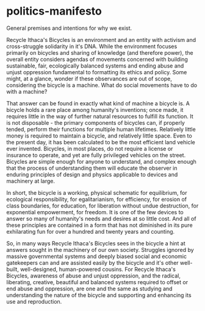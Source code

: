 # politics-manifesto
General premises and intentions for why we exist.

Recycle Ithaca's Bicycles is an environment and an entity with activism and
cross-struggle solidarity in it's DNA. While the environment focuses
primarily on bicycles and sharing of knowledge (and therefore power), the
overall entity considers agendas of movements concerned with building
sustainable, fair, ecologically balanced systems and ending abuse and
unjust oppression fundamental to formatting its ethics and policy. Some
might, at a glance, wonder if these observances are out of scope,
considering the bicycle is a machine. What do social movements have to do
with a machine?

That answer can be found in exactly what kind of machine a bicycle is.
A bicycle holds a rare place among humanity's inventions; once made,
it requires little in the way of further natural resources to fulfill
its function. It is not disposable - the primary components of bicycles
can, if properly tended, perform their functions for multiple human
lifetimes. Relatively little money is required to maintain a bicycle, and
relatively little space. Even to the present day, it has been calculated
to be the most efficient land vehicle ever invented. Bicycles, in most
places, do not require a license or insurance to operate, and yet are
fully privileged vehicles on the street. Bicycles are simple enough for
anyone to understand, and complex enough that the process of understanding
them will educate the observer in enduring principles of design and physics
applicable to devices and machinery at large.

In short, the bicycle is a working, physical schematic for equilibrium, for
ecological responsibility, for egalitarianism, for efficiency, for erosion
of class boundaries, for education, for liberation without undue destruction,
for exponential empowerment, for freedom. It is one of the few devices to
answer so many of humanity's needs and desires at so little cost. And all of
these principles are contained in a form that has not diminished in its pure
exhilarating fun for over a hundred and twenty years and counting.

So, in many ways Recycle Ithaca's Bicycles sees in the bicycle a hint at
answers sought in the machinery of our own society. Struggles ignored by
massive governmental systems and deeply biased social and economic gatekeepers
can and are assisted easily by the bicycle and it's other well-built,
well-designed, human-powered cousins. For Recycle Ithaca's Bicycles, awareness
of abuse and unjust oppression, and the radical, liberating, creative,
beautiful and balanced systems required to offset or end abuse and oppression,
are one and the same as studying and understanding the nature of the bicycle
and supporting and enhancing its use and reproduction.
